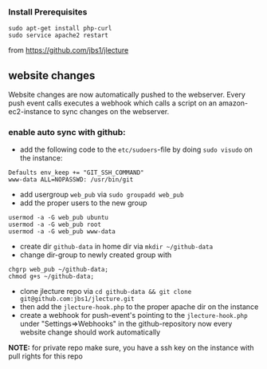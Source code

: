 ### Install Prerequisites

```
sudo apt-get install php-curl
sudo service apache2 restart
```

from https://github.com/jbs1/jlecture

## website changes
Website changes are now automatically pushed to the webserver. Every push event calls executes a webhook which calls a script on an amazon-ec2-instance to sync changes on the webserver.  
### enable auto sync with github:
* add the following code to the `etc/sudoers`-file by doing `sudo visudo` on the instance:
```
Defaults env_keep += "GIT_SSH_COMMAND"
www-data ALL=NOPASSWD: /usr/bin/git
```
* add usergroup `web_pub` via `sudo groupadd web_pub`
* add the proper users to the new group
```
usermod -a -G web_pub ubuntu
usermod -a -G web_pub root
usermod -a -G web_pub www-data
```
* create dir `github-data` in home dir via `mkdir ~/github-data`
* change dir-group to newly created group with
```
chgrp web_pub ~/github-data;
chmod g+s ~/github-data;
```
* clone jlecture repo via `cd github-data && git clone git@github.com:jbs1/jlecture.git`
* then add the `jlecture-hook.php` to the proper apache dir on the instance
* create a webhook for push-event's pointing to the `jlecture-hook.php` under "Settings=>Webhooks" in the github-repository
now every website change should work automatically  

**NOTE:** for private repo make sure, you have a ssh key on the instance with pull rights for this repo
